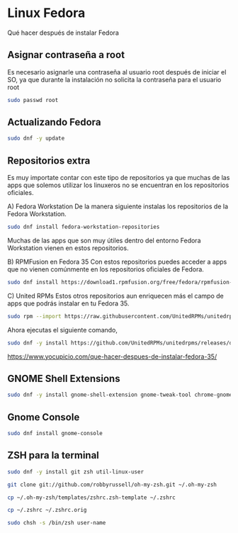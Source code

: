 # Linux Fedora
Qué hacer después de instalar Fedora

## Asignar contraseña a root
Es necesario asignarle una contraseña al usuario root después de iniciar el SO, ya que durante la instalación no solicita la contraseña para el usuario root

```bash
sudo passwd root
```

## Actualizando Fedora

```bash
sudo dnf -y update
```

## Repositorios extra
Es muy importate contar con este tipo de repositorios ya que muchas de las apps que solemos utilizar los linuxeros no se encuentran en los repositorios oficiales.

A) Fedora Workstation
De la manera siguiente instalas los repositorios de la Fedora Workstation.

```bash
sudo dnf install fedora-workstation-repositories
```

Muchas de las apps que son muy útiles dentro del entorno Fedora Workstation vienen en estos repositorios.

B) RPMFusion en Fedora 35
Con estos repositorios puedes acceder a apps que no vienen comúnmente en los repositorios oficiales de Fedora.

```bash
sudo dnf install https://download1.rpmfusion.org/free/fedora/rpmfusion-free-release-$(rpm -E %fedora).noarch.rpm https://download1.rpmfusion.org/nonfree/fedora/rpmfusion-nonfree-release-$(rpm -E %fedora).noarch.rpm
```

C) United RPMs
Estos otros repositorios aun enriquecen más el campo de apps que podrás instalar en tu Fedora 35.

```bash
sudo rpm --import https://raw.githubusercontent.com/UnitedRPMs/unitedrpms/master/URPMS-GPG-PUBLICKEY-Fedora
```

Ahora ejecutas el siguiente comando,

```bash
sudo dnf -y install https://github.com/UnitedRPMs/unitedrpms/releases/download/17/unitedrpms-$(rpm -E %fedora)-17.fc$(rpm -E %fedora).noarch.rpm
```

https://www.yocupicio.com/que-hacer-despues-de-instalar-fedora-35/

## GNOME Shell Extensions

```bash
sudo dnf -y install gnome-shell-extension gnome-tweak-tool chrome-gnome-shell
```

## Gnome Console

```bash
sudo dnf install gnome-console
```

## ZSH para la terminal

```bash
sudo dnf -y install git zsh util-linux-user
```

```bash
git clone git://github.com/robbyrussell/oh-my-zsh.git ~/.oh-my-zsh
```

```bash
cp ~/.oh-my-zsh/templates/zshrc.zsh-template ~/.zshrc
```

```bash
cp ~/.zshrc ~/.zshrc.orig
```

```bash
sudo chsh -s /bin/zsh user-name
```
